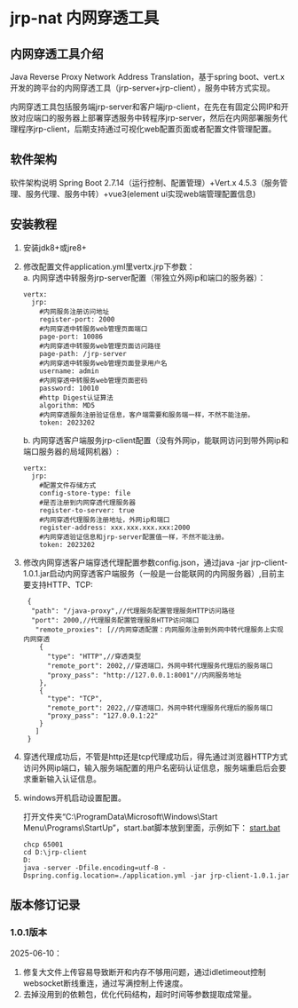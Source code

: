 # jrp-nat 内网穿透工具
## 内网穿透工具介绍
Java Reverse Proxy Network Address Translation，基于spring boot、vert.x开发的跨平台的内网穿透工具（jrp-server+jrp-client），服务中转方式实现。

内网穿透工具包括服务端jrp-server和客户端jrp-client，在先在有固定公网IP和开放对应端口的服务器上部署穿透服务中转程序jrp-server，然后在内网部署服务代理程序jrp-client，后期支持通过可视化web配置页面或者配置文件管理配置。
## 软件架构
软件架构说明
Spring Boot 2.7.14（运行控制、配置管理）+Vert.x 4.5.3（服务管理、服务代理、服务中转）+vue3(element ui实现web端管理配置信息)
## 安装教程
1. 安装jdk8+或jre8+
2. 修改配置文件application.yml里vertx.jrp下参数：     
   a. 内网穿透中转服务jrp-server配置（带独立外网ip和端口的服务器）：

   ```
   vertx:
     jrp:
       #内网服务注册访问地址
       register-port: 2000
       #内网穿透中转服务web管理页面端口
       page-port: 10086
       #内网穿透中转服务web管理页面访问路径
       page-path: /jrp-server
       #内网穿透中转服务web管理页面登录用户名
       username: admin
       #内网穿透中转服务web管理页面密码
       password: 10010
       #http Digest认证算法
       algorithm: MD5
       #内网穿透服务注册验证信息，客户端需要和服务端一样，不然不能注册。
       token: 2023202
   ```  
   b. 内网穿透客户端服务jrp-client配置（没有外网ip，能联网访问到带外网ip和端口服务器的局域网机器）:
    ```
    vertx:
      jrp:
        #配置文件存储方式
        config-store-type: file
        #是否注册到内网穿透代理服务器
        register-to-server: true
        #内网穿透代理服务注册地址，外网ip和端口
        register-address: xxx.xxx.xxx.xxx:2000
        #内网穿透验证信息和jrp-server配置值一样，不然不能注册。
        token: 2023202
    ```

3. 修改内网穿透客户端穿透代理配置参数config.json，通过java -jar jrp-client-1.0.1.jar启动内网穿透客户端服务（一般是一台能联网的内网服务器）,目前主要支持HTTP、TCP:
   ```
    {
     "path": "/java-proxy",//代理服务配置管理服务HTTP访问路径
     "port": 2000,//代理服务配置管理服务HTTP访问端口
      "remote_proxies": [//内网穿透配置：内网服务注册到外网中转代理服务上实现内网穿透
       {
         "type": "HTTP",//穿透类型
         "remote_port": 2002,//穿透端口，外网中转代理服务代理后的服务端口
         "proxy_pass": "http://127.0.0.1:8001"//内网服务地址
       },
       {
         "type": "TCP",
         "remote_port": 2022,//穿透端口，外网中转代理服务代理后的服务端口
         "proxy_pass": "127.0.0.1:22"
       }
      ]
    }
   ```

4. 穿透代理成功后，不管是http还是tcp代理成功后，得先通过浏览器HTTP方式访问外网ip端口，输入服务端配置的用户名密码认证信息，服务端重启后会要求重新输入认证信息。
5. windows开机启动设置配置。

   打开文件夹“C:\ProgramData\Microsoft\Windows\Start Menu\Programs\StartUp”，start.bat脚本放到里面，示例如下：
   [start.bat](jrp-client/src/bin/start.bat)
   ```
   chcp 65001
   cd D:\jrp-client
   D:
   java -server -Dfile.encoding=utf-8 -Dspring.config.location=./application.yml -jar jrp-client-1.0.1.jar
   ```
   
## 版本修订记录
### 1.0.1版本
2025-06-10：
1. 修复大文件上传容易导致断开和内存不够用问题，通过idletimeout控制websocket断线重连，通过写满控制上传速度。
2. 去掉没用到的依赖包，优化代码结构，超时时间等参数提取成常量。